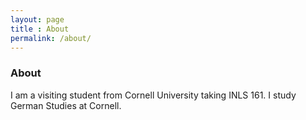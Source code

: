 ```yaml
---
layout: page
title : About
permalink: /about/
---
```

### About
I am a visiting student from Cornell University taking INLS 161.
I study German Studies at Cornell. 




